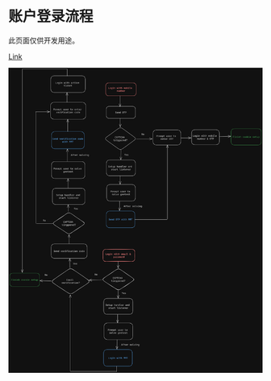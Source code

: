 # 账户登录流程

此页面仅供开发用途。

[Link](https://excalidraw.com/#json=yaVxeJhtQEzD6zsBT_kZg,_Tr2y72VxUOmDTkJ1CozmA)

<!-- markdownlint-disable MD033 -->

<p></p>

![Account Login Workflow Graph](../../../../src/assets/images/Workflow.png)
